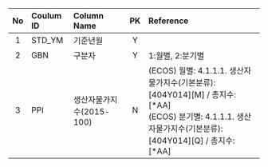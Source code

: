 |No|Coulum ID|Column Name|PK|Reference|
|:--:|:---|:---|:--:|:--|
|1|STD_YM|기준년월|Y||
|2|GBN|구분자|Y|1:월별, 2:분기별|
|3|PPI|생산자물가지수(2015-100)|N|(ECOS) 월별: 4.1.1.1. 생산자물가지수(기본분류):[404Y014][M] / 총지수: [*AA] <br> (ECOS) 분기별: 4.1.1.1. 생산자물가지수(기본분류):[404Y014][Q] / 총지수: [*AA]|

